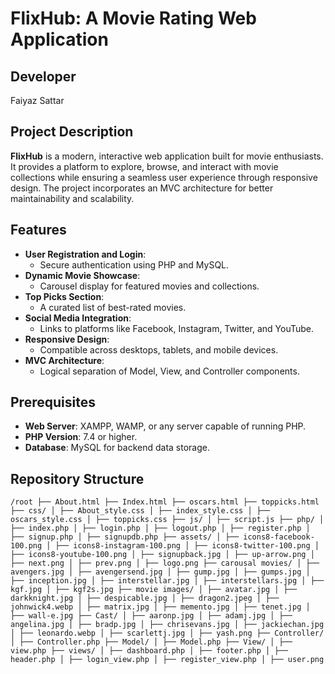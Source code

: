 # FlixHub: A Movie Rating Web Application

## Developer

Faiyaz Sattar

## Project Description

**FlixHub** is a modern, interactive web application built for movie enthusiasts. It provides a platform to explore, browse, and interact with movie collections while ensuring a seamless user experience through responsive design. The project incorporates an MVC architecture for better maintainability and scalability.

## Features

- **User Registration and Login**:
  - Secure authentication using PHP and MySQL.
- **Dynamic Movie Showcase**:
  - Carousel display for featured movies and collections.
- **Top Picks Section**:
  - A curated list of best-rated movies.
- **Social Media Integration**:
  - Links to platforms like Facebook, Instagram, Twitter, and YouTube.
- **Responsive Design**:
  - Compatible across desktops, tablets, and mobile devices.
- **MVC Architecture**:
  - Logical separation of Model, View, and Controller components.

## Prerequisites

- **Web Server**: XAMPP, WAMP, or any server capable of running PHP.
- **PHP Version**: 7.4 or higher.
- **Database**: MySQL for backend data storage.

## Repository Structure
```
/root ├── About.html ├── Index.html ├── oscars.html ├── toppicks.html ├── css/ │ ├── About_style.css │ ├── index_style.css │ ├── oscars_style.css │ ├── toppicks.css ├── js/ │ ├── script.js ├── php/ │ ├── index.php │ ├── login.php │ ├── logout.php │ ├── register.php │ ├── signup.php │ ├── signupdb.php ├── assets/ │ ├── icons8-facebook-100.png │ ├── icons8-instagram-100.png │ ├── icons8-twitter-100.png │ ├── icons8-youtube-100.png │ ├── signupback.jpg │ ├── up-arrow.png │ ├── next.png │ ├── prev.png │ ├── logo.png ├── carousal movies/ │ ├── avengers.jpg │ ├── avengersend.jpg │ ├── gump.jpg │ ├── gumps.jpg │ ├── inception.jpg │ ├── interstellar.jpg │ ├── interstellars.jpg │ ├── kgf.jpg │ ├── kgf2s.jpg ├── movie images/ │ ├── avatar.jpg │ ├── darkknight.jpg │ ├── despicable.jpg │ ├── dragon2.jpeg │ ├── johnwick4.webp │ ├── matrix.jpg │ ├── memento.jpg │ ├── tenet.jpg │ ├── wall-e.jpg ├── Cast/ │ ├── aaronp.jpg │ ├── adamj.jpg │ ├── angelina.jpg │ ├── bradp.jpg │ ├── chrisevans.jpg │ ├── jackiechan.jpg │ ├── leonardo.webp │ ├── scarlettj.jpg │ ├── yash.png ├── Controller/ │ ├── Controller.php ├── Model/ │ ├── Model.php ├── View/ │ ├── view.php ├── views/ │ ├── dashboard.php │ ├── footer.php │ ├── header.php │ ├── login_view.php │ ├── register_view.php │ ├── user.png

